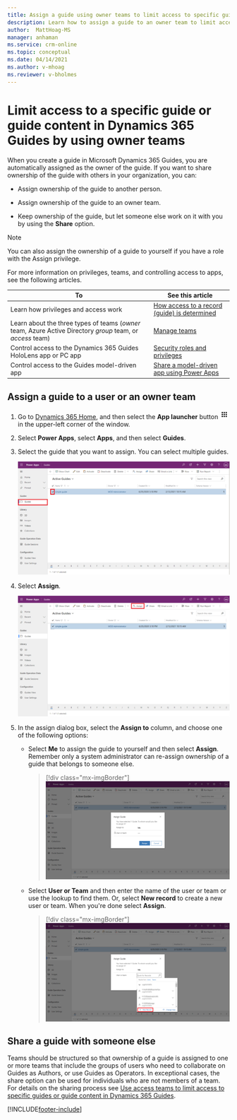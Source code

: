 ```yaml
---
title: Assign a guide using owner teams to limit access to specific guides or guide content in Dynamics 365 Guides
description: Learn how to assign a guide to an owner team to limit access to specific guides or guide content in Dynamics 365 Guides.
author:  MattHoag-MS
manager: anhaman
ms.service: crm-online
ms.topic: conceptual
ms.date: 04/14/2021
ms.author: v-mhoag
ms.reviewer: v-bholmes
---
```

<!-- This article is a copy of the article below with the term "record" updated to "guide".   A better solution will have to be found to "customize" core power apps support documents to address the specific D365 Guides user experience.  
https://docs.microsoft.com/powerapps/user/assign-or-share-records -->

# Limit access to a specific guide or guide content in Dynamics 365 Guides by using owner teams

When you create a guide in Microsoft Dynamics 365 Guides, you are automatically assigned as the owner of the guide. If you want to share ownership of the guide with others in your organization, you can:

- Assign ownership of the guide to another person. 

- Assign ownership of the guide to an owner team. 

- Keep ownership of the guide, but let someone else work on it with you by using the **Share** option.

> [!NOTE]
> You can also assign the ownership of a guide to yourself if you have a role with the Assign privilege.

For more information on privileges, teams, and controlling access to apps, see the following articles.

|To|See this article|
|---------------------------------------|-----------------------------------------------------|
|Learn how privileges and access work| [How access to a record (guide) is determined](https://docs.microsoft.com/power-platform/admin/how-record-access-determined)|
|Learn about the three types of teams (*owner* team, Azure Active Directory *group* team, or *access* team)|[Manage teams](https://docs.microsoft.com/power-platform/admin/manage-teams)|
|Control access to the Dynamics 365 Guides HoloLens app or PC app|[Security roles and privileges](https://docs.microsoft.com/power-platform/admin/security-roles-privileges#team-members-privilege-inheritance)|
|Control access to the Guides model-driven app| [Share a model-driven app using Power Apps](https://docs.microsoft.com/powerapps/maker/model-driven-apps/share-model-driven-app)|

## Assign a guide to a user or an owner team

1. Go to [Dynamics 365 Home](https://home.dynamics.com/), and then select the **App launcher** button ![app launcher icon](media/app-launcher-icon.png) in the upper-left corner of the window.

2. Select **Power Apps**, select **Apps**, and then select **Guides**.  

3. Select the guide that you want to assign. You can select multiple guides.
   
   ![Select the guide that you want to reassign](media/admin-access-assign-01.PNG "Select the guide that you want to reassign")

4. Select **Assign**.

   ![Select assign a guide](media/admin-access-assign-02.png "Select assign a guide")

5. In the assign dialog box, select the **Assign to** column, and choose one of the following options:

    - Select **Me** to assign the guide to yourself and then select **Assign**. Remember only a system administrator can re-assign ownership of a guide that belongs to someone else.
    
      > [!div class="mx-imgBorder"]
      > ![Select Me to assign the guide to yourself](media/admin-access-assign-03.png "Select Me to assign the guide to yourself")
      
    - Select **User or Team** and then enter the name of the user or team or use the lookup to find them. Or, select **New record** to create a new user or team. When you're done select **Assign**.

      > [!div class="mx-imgBorder"]
      > ![Use the lookup to reassign a guide](media/admin-access-assign-04.png "Use the lookup to reassign a guide")

## Share a guide with someone else

 Teams should be structured so that ownership of a guide is assigned to one or more teams that include the groups of users who need to collaborate on Guides as Authors, or use Guides as Operators. In exceptional cases, the share option can be used for individuals who are not members of a team.  For details on the sharing process see [Use access teams to limit access to specific guides or guide content in Dynamics 365 Guides](https://docs.microsoft.com/dynamics365/mixed-reality/guides/admin-access-teams).

[!INCLUDE[footer-include](../includes/footer-banner.md)]
